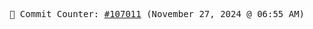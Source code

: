<p align="center">
    <samp>
        📮 Commit Counter: <a href="https://github.com/Javascript-void0/Javascript-void0/commits/main">#107011</a> (November 27, 2024 @ 06:55 AM)
    </samp>
</p>
